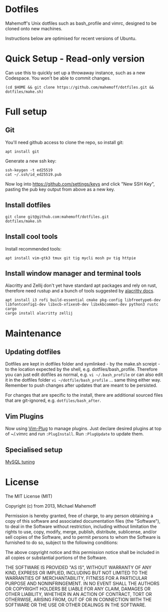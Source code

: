 Dotfiles
========

Mahemoff's Unix dotfiles such as bash\_profile and vimrc, designed to be cloned
onto new machines.

Instructions below are optimised for recent versions of Ubuntu.

# Quick Setup - Read-only version

Can use this to quickly set up a throwaway instance, such as a new Codespace. You won't be able to commit changes.

```
(cd $HOME && git clone https://github.com/mahemoff/dotfiles.git && dotfiles/make.sh)
```

# Full setup

## Git

You'll need github access to clone the repo, so install git:

```
apt install git
```

Generate a new ssh key:

```
ssh-keygen -t ed25519
cat ~/.ssh/id_ed25519.pub
```

Now log into https://github.com/settings/keys and click "New SSH Key", pasting the pub key output from above as a new key.

## Install dotfiles

```
git clone git@github.com:mahemoff/dotfiles.git
dotfiles/make.sh
```

## Install cool tools

Install recommended tools:

```
apt install vim-gtk3 tmux git tig mycli mosh pv tig httpie
```

## Install window manager and terminal tools

Alacritty and Zellij  don't yet have standard apt packages and rely on rust, therefore need rustup and a bunch of tools suggested by [alacritty docs](https://github.com/alacritty/alacritty/blob/master/INSTALL.md).

```
apt install i3 rofi build-essential cmake pkg-config libfreetype6-dev libfontconfig1-dev libxcb-xfixes0-dev libxkbcommon-dev python3 rustc cargo 
cargo install alacritty zellij
```

# Maintenance

## Updating dotfiles

Dotfiles are kept in dotfiles folder and symlinked - by the make.sh screipt - to the location expected by the shell, e.g. dotfiles/bash_profile. Therefore you can just edit dotfiles as normal, e.g. `vi ~/.bash_profile` or can also edit it in the dotfiles folder `vi ~/dotfile/bash_profile` ... same thing either way. Remember to push changes after updates that are meant to be persisted.

For changes that are specific to the install, there are additional sourced files that are git-ignored, e.g. `dotfiles/bash_after`.

## Vim Plugins

Now using [Vim-Plug](https://github.com/junegunn/vim-plug) to manage plugins. Just declare desired plugins at top of ~/.vimrc and run `:PlugInstall`. Run `:PlugUpdate` to update them.

## Specialised setup

[MySQL tuning](https://gist.github.com/mahemoff/24a5a68e4d6b1f385af7826d195d79f0)

# License

The MIT License (MIT)

Copyright (c) from 2013, Michael Mahemoff

Permission is hereby granted, free of charge, to any person obtaining a copy
of this software and associated documentation files (the "Software"), to deal
in the Software without restriction, including without limitation the rights
to use, copy, modify, merge, publish, distribute, sublicense, and/or sell
copies of the Software, and to permit persons to whom the Software is
furnished to do so, subject to the following conditions:

The above copyright notice and this permission notice shall be included in
all copies or substantial portions of the Software.

THE SOFTWARE IS PROVIDED "AS IS", WITHOUT WARRANTY OF ANY KIND, EXPRESS OR
IMPLIED, INCLUDING BUT NOT LIMITED TO THE WARRANTIES OF MERCHANTABILITY,
FITNESS FOR A PARTICULAR PURPOSE AND NONINFRINGEMENT. IN NO EVENT SHALL THE
AUTHORS OR COPYRIGHT HOLDERS BE LIABLE FOR ANY CLAIM, DAMAGES OR OTHER
LIABILITY, WHETHER IN AN ACTION OF CONTRACT, TORT OR OTHERWISE, ARISING FROM,
OUT OF OR IN CONNECTION WITH THE SOFTWARE OR THE USE OR OTHER DEALINGS IN
THE SOFTWARE.
